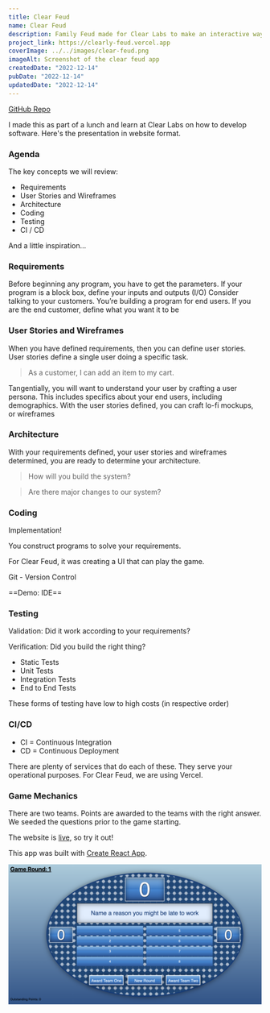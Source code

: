 ```yaml
---
title: Clear Feud
name: Clear Feud
description: Family Feud made for Clear Labs to make an interactive way on how to develop software
project_link: https://clearly-feud.vercel.app
coverImage: ../../images/clear-feud.png
imageAlt: Screenshot of the clear feud app
createdDate: "2022-12-14"
pubDate: "2022-12-14"
updatedDate: "2022-12-14"
---
```


[GitHub Repo](https://github.com/jeremy-clearlabs/clearly-feud)

I made this as part of a lunch and learn at Clear Labs on how to develop software. Here's the presentation in website format.

### Agenda

The key concepts we will review:

- Requirements
- User Stories and Wireframes
- Architecture
- Coding
- Testing
- CI / CD

And a little inspiration…

### Requirements

Before beginning any program, you have to get the parameters.
If your program is a block box, define your inputs and outputs (I/O)
Consider talking to your customers. You’re building a program for end users. If you are the end customer, define what you want it to be

### User Stories and Wireframes

When you have defined requirements, then you can define user stories.
User stories define a single user doing a specific task.

> As a customer, I can add an item to my cart.

Tangentially, you will want to understand your user by crafting a user persona. This includes specifics about your end users, including demographics.
With the user stories defined, you can craft lo-fi mockups, or wireframes

### Architecture

With your requirements defined, your user stories and wireframes determined, you are ready to determine your architecture.

> How will you build the system?

> Are there major changes to our system?

### Coding

Implementation!

You construct programs to solve your requirements.

For Clear Feud, it was creating a UI that can play the game.

Git - Version Control

==Demo: IDE==

### Testing

Validation: Did it work according to your requirements?

Verification: Did you build the right thing?

- Static Tests
- Unit Tests
- Integration Tests
- End to End Tests

These forms of testing have low to high costs (in respective order)

### CI/CD

- CI = Continuous Integration
- CD = Continuous Deployment

There are plenty of services that do each of these. They serve your operational purposes.
For Clear Feud, we are using Vercel.

### Game Mechanics

There are two teams. Points are awarded to the teams with the right answer.
We seeded the questions prior to the game starting.

The website is [live](https://clearly-feud.vercel.app), so try it out!

This app was built with [Create React App](https://create-react-app.dev/).

![Screenshot of the clear feud game](../../images/clear-feud.png)
